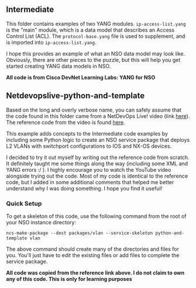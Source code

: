 ## Intermediate
This folder contains examples of two YANG modules. `ip-access-list.yang` is the "main" module, which is a data model that describes an Access Control List (ACL). The `protocol-base.yang` file is used to supplement, and is imported into `ip-access-list.yang`.

I hope this provides an example of what an NSO data model may look like. Obviously, there are other pieces to the puzzle, but this will help you get started creating YANG data models in NSO.

**All code is from Cisco DevNet Learning Labs: YANG for NSO**

## Netdevopslive-python-and-template
Based on the long and overly verbose name, you can safely assume that the code found in this folder came from a NetDevOps Live! video (link [here](https://youtu.be/-QZfxASrZXw)). The reference code from the video is found [here](https://github.com/kecorbin/nso-service-development).

This example adds concepts to the Intermediate code examples by including some Python logic to create an NSO service package that deploys L2 VLANs with switchport configurations to IOS and NX-OS devices.

I decided to try it out myself by writing out the reference code from scratch. It definitely taught me some things along the way (including some XML and YANG errors :/ ). I highly encourage you to watch the YouTube video alongside trying out the code. Most of my code is identical to the reference code, but I added in some additional comments that helped me better understand why I was doing something. I hope you find it useful!

### Quick Setup
To get a skeleton of this code, use the following command from the root of your NSO instance directory:
```
ncs-make-package --dest packages/vlan --service-skeleton python-and-template vlan
```

The above command should create many of the directories and files for you. You'll just have to edit the existing files or add files to complete the service package.

**All code was copied from the reference link above. I do not claim to own any of this code. This is only for learning purposes**